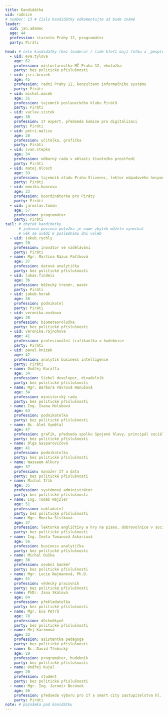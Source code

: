 ```yaml
---
title: Kandidátka
uid: radnice
# number: 13 # číslo kandidátky odkomentujte až bude známé
leader:
  uid: jan.adamec
  age: 44
  profession: starosta Prahy 12, programátor
  party: Piráti

head: # čelo kandidátky (bez leadera) / lidé kteří mají fotku a _people/jmeno.md
  - uid: eva.tylova
    age: 62
    profession: místostarostka MČ Praha 12, ekoložka
    party: bez politické příslušnosti
  - uid: jiri.bruzek
    age: 45
    profession: radní Prahy 12, konzultant informačního systému
    party: Piráti
  - uid: michal.macek
    age: 31
    profession: tajemník poslaneckého klubu Pirátů
    party: Piráti
  - uid: vaclav.sistek
    age: 38
    profession: IT expert, předseda komise pro digitalizaci
    party: Piráti
  - uid: petri.malisu
    age: 28
    profession: učitelka, grafička
    party: Piráti
  - uid: ivan.stepka
    age: 34
    profession: odborný rada v oblasti životního prostředí
    party: Piráti
  - uid: matej.mlcoch
    age: 33
    profession: tajemník úřadu Praha-Slivenec, lektor odpadového hospodářství
    party: Piráti
  - uid: monika.kuncova
    age: 33
    profession: koordinátorka pro Piráty
    party: Piráti
  - uid: jaroslav.toman
    age: 57
    profession: programátor
    party: Piráti
tail: # zbytek kandidatky
      # jedinná povinná položka je name zbytek můžete vynechat
      # věk se uvádí k poslednímu dni voleb
  - uid: jakub.rychly
    age: 20
    profession: inovátor ve vzdělávání
    party: Piráti
  - name: Mgr. Martina Rázus Paříková
    age: 37
    profession: datová analytička
    party: bez politické příslušnosti
  - uid: lukas.findeis
    age: 36
    profession: běžecký trenér, masér
    party: Piráti
  - uid: jakub.horak
    age: 38
    profession: podnikatel
    party: Piráti
  - uid: veronika.ouskova
    age: 38
    profession: biometeoroložka
    party: bez politické příslušnosti
  - uid: veronika.rajnohova
    age: 41
    profession: profesionální trafikantka a hudebnice
    party: Piráti
  - uid: pavel.knizek
    age: 42
    profession: analytik business intelligence
    party: Piráti
  - name: Ondřej Karaffa
    age: 34
    profession: Siebel developer, divadelník
    party: bez politické příslušnosti
  - name: Mgr. Barbora Vávrová Hanušová
    age: 34
    profession: ministerský rada
    party: bez politické příslušnosti
  - name: Ing. Ivana Holubová
    age: 63
    profession: podnikatelka
    party: bez politické příslušnosti
  - name: Bc. Aleš Vymětal
    age: 47
    profession: grafik, předseda spolku Spojené hlavy, principál sociálního divadla
    party: bez politické příslušnosti
  - name: Olga Gasparovičová
    age: 41
    profession: podnikatelka
    party: bez politické příslušnosti
  - name: Wasseem Alkury
    age: 37
    profession: manažer IT a data
    party: bez politické příslušnosti
  - name: Michal Iřík
    age: 35
    profession: systémový administrátor
    party: bez politické příslušnosti
  - name: Ing. Tomáš Hajzler
    age: 51
    profession: nakladatel
    party: bez politické příslušnosti
  - name: Mgr. Monika Šístková
    age: 37
    profession: lektorka angličtiny a hry na piano, dobrovolnice v sociálních službách
    party: bez politické příslušnosti
  - name: Ing. Iveta Tomanová Askariová
    age: 56
    profession: business analytička
    party: bez politické příslušnosti
  - name: Michal Ouška
    age: 38
    profession: osobní bankéř
    party: bez politické příslušnosti
  - name: Mgr. Lucie Najmanová, Ph.D.
    age: 51
    profession: vědecký pracovník
    party: bez politické příslušnosti
  - name: PhDr. Jana Skálová
    age: 64
    profession: překladatelka
    party: bez politické příslušnosti
  - name: Mgr. Eva Petrů
    age: 78
    profession: důchodkyně
    party: bez politické příslušnosti
  - name: Mej Karimová
    age: 33
    profession: asistentka pedagoga
    party: bez politické příslušnosti
  - name: Bc. David Třebický
    age: 29
    profession: programátor, hudebník
    party: bez politické příslušnosti
  - name: Ondřej Kujal
    age: 20
    profession: student
    party: bez politické příslušnosti
  - name: Mgr. Ing. Jaromír Beránek
    age: 36
    profession: předseda výboru pro IT a smart city zastupitelstva hl. m. Prahy
    party: Piráti
note: # poznámka pod kanidátku
---
```


